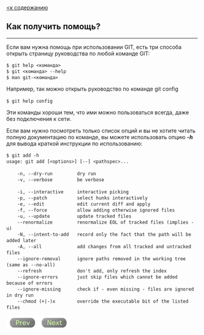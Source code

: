 [<к содержанию](./readme.md)

## Как получить помощь?
---

Если вам нужна помощь при использовании GIT, есть три способа открыть страницу руководства по любой команде GIT:

```
$ git help <команда>
$ git <команда> --help
$ man git-<команда> 
```

Например, так можно открыть руководство по команде git config

`$ git help config`

Эти команды хороши тем, что ими можно пользоваться всегда, даже без подключения к сети. 

Eсли вам нужно посмотреть только список опций и вы не хотите читать полную документацию по команде, вы можете использовать опцию ***-h*** для вывода краткой инструкции по использованию:

```
$ git add -h
usage: git add [<options>] [--] <pathspec>...

    -n, --dry-run         dry run
    -v, --verbose         be verbose

    -i, --interactive     interactive picking
    -p, --patch           select hunks interactively
    -e, --edit            edit current diff and apply
    -f, --force           allow adding otherwise ignored files
    -u, --update          update tracked files
    --renormalize         renormalize EOL of tracked files (implies -u)
    -N, --intent-to-add   record only the fact that the path will be added later
    -A, --all             add changes from all tracked and untracked files
    --ignore-removal      ignore paths removed in the working tree (same as --no-all)
    --refresh             don't add, only refresh the index
    --ignore-errors       just skip files which cannot be added because of errors
    --ignore-missing      check if - even missing - files are ignored in dry run
    --chmod (+|-)x        override the executable bit of the listed files
 ```

 [![Prev](/assets/prev3.png)](install.md "Предыдущий раздел")[![Next](/assets/next3.png)](config.md "Следующий раздел")